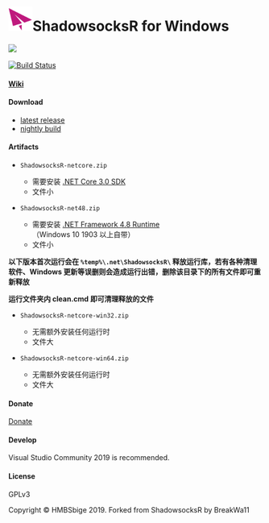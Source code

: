 <img src="shadowsocks-csharp/Resources/ssw128.png" width="48"/>ShadowsocksR for Windows
=======================
![](https://github.com/HMBSbige/ShadowsocksR-Windows/workflows/.NET%20Build/badge.svg)

[![Build Status]][Appveyor]

#### [Wiki](https://github.com/HMBSbige/ShadowsocksR-Windows/wiki)

#### Download

* [latest release]
* [nightly build]

#### Artifacts
* `ShadowsocksR-netcore.zip` 
    * 需要安装 [.NET Core 3.0 SDK](https://dotnet.microsoft.com/download/dotnet-core/3.0)
    * 文件小

* `ShadowsocksR-net48.zip` 
    * 需要安装 [.NET Framework 4.8 Runtime](https://dotnet.microsoft.com/download/thank-you/net48-offline) （Windows 10 1903 以上自带）
    * 文件小

**以下版本首次运行会在 `%temp%\.net\ShadowsocksR\` 释放运行库，若有各种清理软件、Windows 更新等误删则会造成运行出错，删除该目录下的所有文件即可重新释放**

**运行文件夹内 clean.cmd 即可清理释放的文件** 

* `ShadowsocksR-netcore-win32.zip`
    * 无需额外安装任何运行时
    * 文件大

* `ShadowsocksR-netcore-win64.zip`
    * 无需额外安装任何运行时
    * 文件大

#### Donate
[Donate](./pic/wechat.jpg)

#### Develop

Visual Studio Community 2019 is recommended.

#### License

GPLv3

Copyright © HMBSbige 2019. Forked from ShadowsocksR by BreakWa11

[Appveyor]:       https://ci.appveyor.com/project/HMBSbige/shadowsocksr-windows
[Build Status]:   https://ci.appveyor.com/api/projects/status/b9jgwdfvn20ithj1/branch/master?svg=true
[latest release]: https://github.com/HMBSbige/ShadowsocksR-Windows/releases
[nightly build]: https://ci.appveyor.com/project/HMBSbige/shadowsocksr-windows/branch/master/artifacts